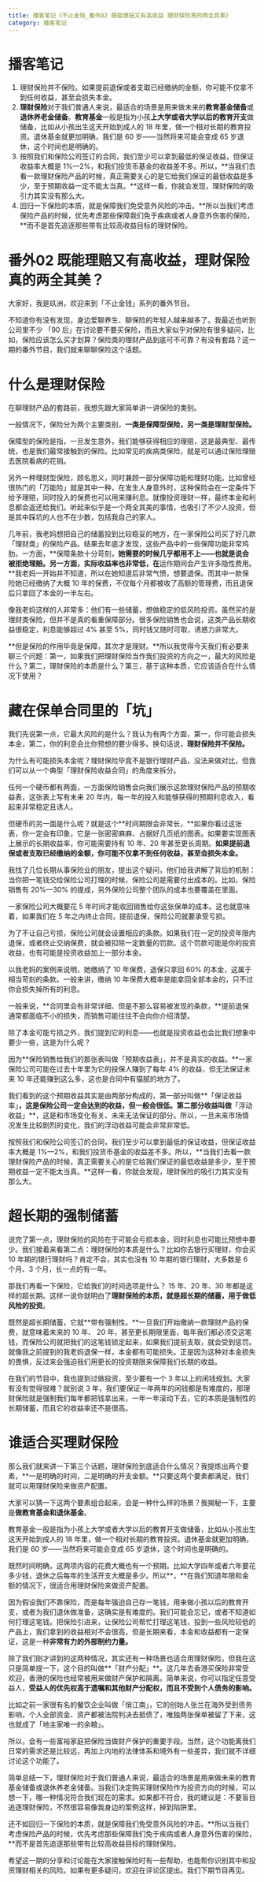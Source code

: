 ```yaml
---
title: 播客笔记《不止金钱_番外02 既能理赔又有高收益 理财保险真的两全其美》
category: 播客笔记
---
```




# 播客笔记

1. 理财保险并不保险。如果提前退保或者支取已经缴纳的金额，你可能不仅拿不到任何收益，甚至会损失本金。
2. **理财保险**对于我们普通人来说，最适合的场景是用来做未来的**教育基金储备**或**退休养老金储备**。**教育基金**一般是指为小孩**上大学或者大学以后的教育开支**做储备，比如从小孩出生这天开始到成人的 18 年里，做一个相对长期的教育投资。退休基金就更加明确，我们是 60 岁——当然将来可能会变成 65 岁退休，这个时间也是明确的。
3. 按照我们和保险公司签订的合同，我们至少可以拿到最低的保证收益，但保证收益率大概是 1%—2%，和我们投货币基金的收益差不多。所以，**当我们去看一款理财保险产品的时候，真正需要关心的是它给我们保证的最低收益是多少，至于预期收益一定不能太当真。**这样一看，你就会发现，理财保险的吸引力其实没有那么大。
4. 回归一下保险的本质，就是保障我们免受意外风险的冲击。**所以当我们考虑保险产品的时候，优先考虑那些保障我们免于疾病或者人身意外伤害的保险，**而不是首先追逐那些带有比较高收益目标的理财保险。



# 番外02 既能理赔又有高收益，理财保险真的两全其美？


大家好，我是玖洲，欢迎来到「不止金钱」系列的番外节目。

不知道你有没有发现，身边爱聊养生、聊保险的年轻人越来越多了。我最近也听到公司里不少 「90 后」在讨论要不要买保险，而且大家似乎对保险有很多疑问，比如，保险应该怎么买才划算？保险类的理财产品到底可不可靠？有没有套路？这一期的番外节目，我们就来聊聊保险这个话题。

# 什么是理财保险


在聊理财产品的套路前，我想先跟大家简单讲一讲保险的类别。

一般情况下，保险分为两个主要类别，**一类是保障型保险，另一类是理财型保险。**

保障型的保险是指，一旦发生意外，我们能够获得相应的理赔，这是最典型、最传统，也是我们最常接触到的保险。比如常见的疾病类保险，就是可以通过保险理赔去医院看病的花销。



另外一种理财型保险，顾名思义，同时兼顾一部分保障功能和理财功能。比如曾经很热门的「万能险」就是其中一种，在发生人身意外时，这种保险会在一定条件下给予理赔，同时投入的保费也可以用来赚利息。就像投资理财一样，最终本金和利息都会返还给我们。听起来似乎是一个两全其美的事情，也吸引了不少人投资，但是其中踩坑的人也不在少数，包括我自己的家人。

几年前，我老妈想把自己的储蓄投到比较稳妥的地方，在一家保险公司买了好几款「理财类」的保险产品。结果去年底才发现，这些产品中的一些保障功能非常鸡肋。一方面，**保障条款十分苛刻，**她需要的时候几乎都用不上——也就是说会被拒绝理赔。另一方面，实际收益率也非常低，在**运作期间会产生许多隐性费用。**我老妈一开始并不知道，所以在她知道后非常气愤，想要退保。而其中一款保险她已经缴纳了大概 10 年的保费，不仅每个月都被收了高额的管理费，而且退保后只拿回了本金的一半左右。

像我老妈这样的人非常多：他们有一些储蓄，想做稳定的低风险投资。虽然买的是理财类保险，但并不是真的看重保障部分。很多保险销售也会说，这类产品长期收益很稳定，利息能够超过 4% 甚至 5%，同时钱又随时可取，诱惑力非常大。

**但是保险的作用毕竟是保障，其次才是理财。**所以我觉得今天我们有必要来聊三个问题：第一，如果我们把理财保险当作我们投资的方向之一，最大的风险是什么？第二，理财保险的本质是什么？第三，基于这种本质，它应该适合在什么情况下使用？

# 藏在保单合同里的「坑」

我们先说第一点，它最大风险的是什么？我认为有两个方面，第一，你可能会损失本金，第二，你的利息会比你预想的要少得多。换句话说，**理财保险并不保险。**

为什么有可能损失本金呢？理财保险毕竟不是银行理财产品，没法来做对比，但我们可以从一个典型「理财保险收益合同」的角度来拆分。

任何一个硬币都有两面，一方面保险销售会向我们展示这款理财保险产品的预期收益表，这张表上写有未来 20 年内，每一年的投入和能够获得的预期利息收入，看起来非常稳定且诱人。

但硬币的另一面是什么呢？就是这个**时间期限会非常长，**如果你看过这张表，你一定会有印象，它是一张密密麻麻、占据好几页纸的图表。如果要实现图表上展示的长期收益率，你可能需要持有 10 年、20 年甚至更长周期。**如果提前退保或者支取已经缴纳的金额，你可能不仅拿不到任何收益，甚至会损失本金。**

我找了几位长期从事保险业的朋友，提出这个疑问，他们给我讲解了背后的机制：当你把一笔钱交给保险公司打理的时候，保险公司是需要付出成本的。比如，保险销售有 20%—30% 的提成，另外保险公司整个团队的成本也要覆盖在里面。

一家保险公司大概要花 5 年时间才能收回销售给你这张保单的成本。这也就意味着，如果我们在 5 年之内终止合同，提前退保，保险公司就要承受亏损。

为了不让自己亏损，保险公司就会设置相应的条款。如果我们在一定的投资年限内退保，或者终止交纳保费，就会被扣除一定数量的罚款。这个罚款可能是你的投资收益，也有可能是投资收益加上一部分本金。

以我老妈的案例来说明，她缴纳了 10 年保费，退保只拿回 60% 的本金，这属于相当苛刻的条款。一般来讲，缴纳 10 年保费大概率是能拿回全部本金的，只不过你会损失掉所有的利息。

一般来说，**合同里会有非常详细、但是不那么容易被发现的条款，**提前退保通常都面临不小的损失，而销售可能往往不会向你介绍清楚。

除了本金可能亏损之外，我们提到它的利息——也就是投资收益也会比我们想象中要少一些，这是为什么呢？

因为**保险销售给我们的那张表叫做「预期收益表」，并不是真实的收益。**一家保险公司可能在过去十年里为它的投保人赚到了每年 4% 的收益，但无法保证未来 10 年还能赚到这么多，这也是合同中有猫腻的地方了。

我们看到的这个预期收益其实是由两部分构成的，第一部分叫做**「保证收益率」**，这是保险公司一定会达到的收益，但一般会很低。第二部分收益叫做**「浮动收益」**，这是和市场变化有关、未来无法保证的部分。所以，一旦未来市场情况发生比较剧烈的变化，我们的浮动收益可能会非常非常低。

按照我们和保险公司签订的合同，我们至少可以拿到最低的保证收益，但保证收益率大概是 1%—2%，和我们投货币基金的收益差不多。所以，**当我们去看一款理财保险产品的时候，真正需要关心的是它给我们保证的最低收益是多少，至于预期收益一定不能太当真。**这样一看，你就会发现，理财保险的吸引力其实没有那么大。

# 超长期的强制储蓄

说完了第一点，理财保险的风险在于可能会亏损本金，同时利息也可能比预想中要少。我们接着来看第二点：理财保险的本质是什么？比如你去银行买理财，你会买 10 年期的银行理财吗？肯定不会，其实也没有 10 年期的银行理财，大多数是 6 个月、3 个月，长一点的有一年。

那我们再看一下保险，它给我们的时间选项是什么？ 15 年、20 年、30 年都是这样的超长期。这样一说你就明白了**理财保险的本质，就是超长期的储蓄，用于做低风险的投资**。

既然是超长期储蓄，它就**带有强制性。**一旦我们开始缴纳一款理财产品的保费，就意味着未来的 10 年、 20 年，甚至更长期限里面，每年我们都必须交这笔钱，而保险公司就把我们的这笔钱锁定起来，如果我们提前支取，就会受到惩罚。就像我之前提到的我老妈退保一样，本金都有可能损失。正是因为这种对本金损失的畏惧，反过来会强迫我们用更长的投资期限来保障我们长期的收益。

在我们的节目中，我也提到过做投资，至少要有一个 3 年以上的闲钱规划。大家有没有觉得很难？就别说 3 年，我们要保证一年两年的闲钱都是有难度的，那理财保险就是强制我们每年都把钱拿出来，一年一年滚动下去，它的本质是强制性的长期储蓄，而且它的收益率还不是很高。

# 谁适合买理财保险


那么我们就来讲一下第三个话题，理财保险到底适合什么情况？我提炼出两个要素，**一是明确的时间，二是明确的开支金额。**只要这两个要素都满足，我们就可以用理财保险来做资产配置。

大家可以猜一下这两个要素组合起来，会是一种什么样的场景？我揭秘一下，主要是**做教育基金和退休基金**。

教育基金一般是指为小孩上大学或者大学以后的教育开支做储备，比如从小孩出生这天开始到成人的 18 年里，做一个相对长期的教育投资。退休基金就更加明确，我们是 60 岁——当然将来可能会变成 65 岁退休，这个时间也是明确的。

既然时间明确，这两项内容的花费大概也有一个预期。比如大学四年或者六年要花多少钱，退休之后每年的生活开支大概是多少。所以**，**在我们知道年限和金额的情况下，很适合用理财保险来做资产配置。

因为假设我们不靠保险，而是每年强迫自己存一笔钱，用来做小孩以后的教育开支，或者为我们退休做准备，这确实是有难度的。我们可能会忘记，或者不知道如何打理这笔钱。把保险引进来，让保险公司帮忙打理这笔钱，投到一些风险较低的产品上，我们拿到的收益相对不会很高，但是长期来看，本金和收益都有一定保证，这是一种**非常有力的外部制约力量。**

除了我们刚才讲到的这两种情况，其实还有一种场景也适合用理财保险，但我在这只是简单提一下，这个目的叫做**「财产分配」**。这几年去香港买保险非常受欢迎，香港的保险也经常被用来做财产保护和隔离。简单来说，你可以指定任意受益人，**受益人的优先权高于遗嘱和其他财产分配权，而且不受到个人债务的影响。**

比如之前一家很有名的餐饮企业叫做「俏江南」，它的创始人张兰在海外受到债务影响，个人全部资金、资产都被法院判决去抵债了，唯独两张保单被留了下来，这也就成了「地主家唯一的余粮」。

所以，会有一些富裕家庭把保险当做财产保护的重要手段。当然，这个功能离我们日常的需求还是比较远，再加上内地的法律体系和境外有一些差异，我们就不详细讨论这个功能了。

简单总结一下，理财保险对于我们普通人来说，最适合的场景是用来做未来的教育基金储备或退休养老金储备。当我们决定购买理财保险作为投资方向的时候，可以想一下，哪一种情况符合我们现在的需求。如果都不符合，我的建议是：不要盲目追逐理财保险，不然很容易像我身边的案例这样，掉到陷阱里。

还不如回归一下保险的本质，就是保障我们免受意外风险的冲击。**所以当我们考虑保险产品的时候，优先考虑那些保障我们免于疾病或者人身意外伤害的保险，**而不是首先追逐那些带有比较高收益目标的理财保险。

希望这一期的分享和讨论能在大家接触保险时有一些帮助，也能帮你识别其中和投资理财相关的风险。如果有更多疑问，欢迎在评论区提出。我们下期节目再见。